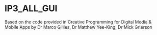 IP3_ALL_GUI
===========

Based on the code provided in Creative Programming for Digital Media &amp; Mobile Apps 
by Dr Marco Gillies, Dr Matthew Yee-King, Dr Mick Grierson
